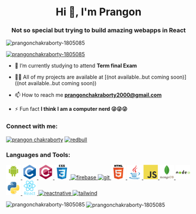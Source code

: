 <h1 align="center">Hi 👋, I'm Prangon</h1>
<h3 align="center">Not so special but trying to build amazing webapps in React </h3>

<p align="left"> <img src="https://komarev.com/ghpvc/?username=prangonchakraborty-1805085&label=Profile%20views&color=0e75b6&style=flat" alt="prangonchakraborty-1805085" /> </p>

<p align="left"> <a href="https://github.com/ryo-ma/github-profile-trophy"><img src="https://github-profile-trophy.vercel.app/?username=prangonchakraborty-1805085" alt="prangonchakraborty-1805085" /></a> </p>

- 🔭 I’m currently studying to attend **Term final Exam**

- 👨‍💻 All of my projects are available at [(not available..but coming soon)]((not available..but coming soon))

- 📫 How to reach me **prangonchakraborty2000@gmail.com**

- ⚡ Fun fact **I think I am a computer nerd 😜😜😜**

<h3 align="left">Connect with me:</h3>
<p align="left">
<a href="https://www.facebook.com/prangon.achallenger" target="blank"><img align="center" src="https://raw.githubusercontent.com/rahuldkjain/github-profile-readme-generator/master/src/images/icons/Social/facebook.svg" alt="prangon chakraborty" height="30" width="40" /></a>
<a href="https://codeforces.com/profile/Red_bull" target="blank"><img align="center" src="https://cdn.jsdelivr.net/npm/simple-icons@3.0.1/icons/codeforces.svg" alt="redbull" height="30" width="40" /></a>
</p>

<h3 align="left">Languages and Tools:</h3>
<p align="left"> <a href="https://developer.android.com" target="_blank"> <img src="https://raw.githubusercontent.com/devicons/devicon/master/icons/android/android-original-wordmark.svg" alt="android" width="40" height="40"/> </a> <a href="https://www.cprogramming.com/" target="_blank"> <img src="https://raw.githubusercontent.com/devicons/devicon/master/icons/c/c-original.svg" alt="c" width="40" height="40"/> </a> <a href="https://www.w3schools.com/cpp/" target="_blank"> <img src="https://raw.githubusercontent.com/devicons/devicon/master/icons/cplusplus/cplusplus-original.svg" alt="cplusplus" width="40" height="40"/> </a> <a href="https://www.w3schools.com/css/" target="_blank"> <img src="https://raw.githubusercontent.com/devicons/devicon/master/icons/css3/css3-original-wordmark.svg" alt="css3" width="40" height="40"/> </a> <a href="https://firebase.google.com/" target="_blank"> <img src="https://www.vectorlogo.zone/logos/firebase/firebase-icon.svg" alt="firebase" width="40" height="40"/> </a> <a href="https://git-scm.com/" target="_blank"> <img src="https://www.vectorlogo.zone/logos/git-scm/git-scm-icon.svg" alt="git" width="40" height="40"/> </a> <a href="https://www.w3.org/html/" target="_blank"> <img src="https://raw.githubusercontent.com/devicons/devicon/master/icons/html5/html5-original-wordmark.svg" alt="html5" width="40" height="40"/> </a> <a href="https://www.java.com" target="_blank"> <img src="https://raw.githubusercontent.com/devicons/devicon/master/icons/java/java-original.svg" alt="java" width="40" height="40"/> </a> <a href="https://developer.mozilla.org/en-US/docs/Web/JavaScript" target="_blank"> <img src="https://raw.githubusercontent.com/devicons/devicon/master/icons/javascript/javascript-original.svg" alt="javascript" width="40" height="40"/> </a> <a href="https://www.mongodb.com/" target="_blank"> <img src="https://raw.githubusercontent.com/devicons/devicon/master/icons/mongodb/mongodb-original-wordmark.svg" alt="mongodb" width="40" height="40"/> </a> <a href="https://nodejs.org" target="_blank"> <img src="https://raw.githubusercontent.com/devicons/devicon/master/icons/nodejs/nodejs-original-wordmark.svg" alt="nodejs" width="40" height="40"/> </a> <a href="https://www.python.org" target="_blank"> <img src="https://raw.githubusercontent.com/devicons/devicon/master/icons/python/python-original.svg" alt="python" width="40" height="40"/> </a> <a href="https://reactjs.org/" target="_blank"> <img src="https://raw.githubusercontent.com/devicons/devicon/master/icons/react/react-original-wordmark.svg" alt="react" width="40" height="40"/> </a> <a href="https://reactnative.dev/" target="_blank"> <img src="https://reactnative.dev/img/header_logo.svg" alt="reactnative" width="40" height="40"/> </a> <a href="https://tailwindcss.com/" target="_blank"> <img src="https://www.vectorlogo.zone/logos/tailwindcss/tailwindcss-icon.svg" alt="tailwind" width="40" height="40"/> </a> </p>

<p><img align="left" src="https://github-readme-stats.vercel.app/api/top-langs?username=prangonchakraborty-1805085&show_icons=true&locale=en&layout=compact" alt="prangonchakraborty-1805085" /></p>

<p>&nbsp;<img align="center" src="https://github-readme-stats.vercel.app/api?username=prangonchakraborty-1805085&show_icons=true&locale=en" alt="prangonchakraborty-1805085" /></p>


<!---
PrangonChakraborty-1805085/PrangonChakraborty-1805085 is a ✨ special ✨ repository because its `README.md` (this file) appears on your GitHub profile.
You can click the Preview link to take a look at your changes.
--->
